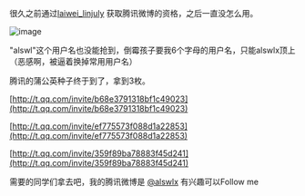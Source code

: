 

很久之前通过[laiwei_linjuly](http://baiduer.net/) 获取腾讯微博的资格，之后一直没怎么用。

![image](https://e25ba8-log4d-c.dijingchao.com/images/upload_dropbox/201005/t_qq_logo.jpg)

"alswl"这个用户名也没能抢到，倒霉孩子要我6个字母的用户名，只能alswlx顶上（恶感啊，被逼着换掉常用用户名）

腾讯的蒲公英种子终于到了，拿到3枚。

[http://t.qq.com/invite/b68e3791318bf1c49023](http://t.qq.com/invite/b68e3791318bf1c49023)

[http://t.qq.com/invite/ef775573f088d1a22853](http://t.qq.com/invite/ef775573f088d1a22853)

[http://t.qq.com/invite/359f89ba78883f45d241](http://t.qq.com/invite/359f89ba78883f45d241)

需要的同学们拿去吧，我的腾讯微博是 [@alswlx](http://t.qq.com/alswlx) 有兴趣可以Follow me


